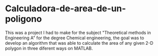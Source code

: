 # Calculadora-de-area-de-un-poligono
This was a project I had to make for the subject "Theoretical methods in Engineering A" for the degree Chemical engineering, the goal was to develop an algorithm that was able to calculate the area of any given 2-D polygon in three diferent ways on MATLAB.
